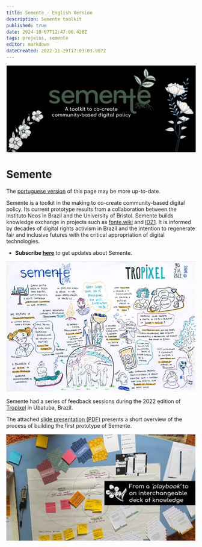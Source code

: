 ```yaml
---
title: Semente - English Version
description: Semente toolkit
published: true
date: 2024-10-07T12:47:00.428Z
tags: projetos, semente
editor: markdown
dateCreated: 2022-11-29T17:03:03.997Z
---
```


![header.png](/header.png)

# Semente

The [portuguese version](https://fonte.wiki/pt-br/projetos/semente) of this page may be more up-to-date.

Semente is a toolkit in the making to co-create community-based digital policy. Its current prototype results from a collaboration between the Instituto Neos in Brazil and the University of Bristol. Semente builds knowledge exchange in projects such as [fonte.wiki](https://fonte.wiki) and [ID21](/id21). It is informed by decades of digital rights activism in Brazil and the intention to regenerate fair and inclusive futures with the critical appropriation of digital technologies.

  - **Subscribe [here](https://forms.gle/AoHdH7fD9VjxY6zf8)** to get updates about Semente.

![visual.jpg](/visual.jpg)

Semente had a series of feedback sessions during the 2022 edition of [Tropixel](https://tropixel.org) in Ubatuba, Brazil.

The attached [slide presentation (PDF)](https://ia904701.us.archive.org/22/items/semente-23/semente_pub.pdf) presents a short overview of the process of building the first prototype of Semente.

![playbook.jpg](/playbook.jpg)




